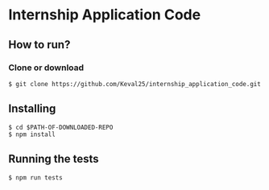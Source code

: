 # Internship Application Code

## How to run?
### Clone or download 
```
$ git clone https://github.com/Keval25/internship_application_code.git
```
## Installing
```
$ cd $PATH-OF-DOWNLOADED-REPO
$ npm install
```
## Running the tests

```
$ npm run tests
```
